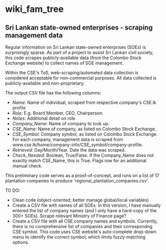# wiki_fam_tree
## Sri Lankan state-owned enterprises - scraping management data  
Regular information on Sri Lankan state-owned enterprises (SOEs) is surprisingly sparse. As part of a project to assist Sri Lankan civil society, this code scrapes publicly-available data (from the Colombo Stock Exchange website) to collect names of SOE management. 

Within the CSE's ToS, web-scraping/automated data collection is considered acceptable for non-commercial purposes. All data collected is publicly-available and non-proprietary. 

The output CSV file has the following columns: 
<ul> 
<li> <i>Name</i>: Name of individual, scraped from respective company's CSE.lk profile </li>
<li> <i>Role</i>: E.g. Board Member, CEO, Chairperson. </li>
<li> <i>Notes</i>: Additional detail on role </li> 
<li> <i>Company_Name</i>: Name of company to look up.  </li> 
<li> <i>CSE_Name</i>: Name of company, as listed on Colombo Stock Exchange. </li> 
<li> <i>CSE_Symbol</i>: Company symbol, as listed on Colombo Stock Exchange. For each company, management data is scraped from www.cse.lk/home/company-info/CSE_symbol/company-profile. </li>
<li> <i>Retrieved</i>: Day/Month/Year. Date the data was scraped. </li> 
<li> <i>Check_Needed</i>: Boolean, True/False. If the Company_Name does not exactly match CSE_Name, this is True. Flags row for an additional manual check. </li> 
</ul>

This preliminary code serves as a proof-of-concept, and runs on a list of 17 plantation companies to produce 'regional_plantation_companies.csv'. 

TO DO:
<ul> 
<li>Clean code (object-oriented; better manage global/local variables) </li> 
<li>Create a CSV file with names of all SOEs. In this version, I have manually entered the list of company names (and I only have a hard-copy of the 300+ SOEs). Scrape relevant Ministry of Finance page? </li> 
<li>Create a CSV file with all CSE company names and symbols. Currently, there is no comprehensive list of companies and their correspondng CSE symbol. This code uses CSE website's auto-complete drop-down menu to identify the correct symbol, which limits fuzzy-matching options. </li> 
</ul> 
